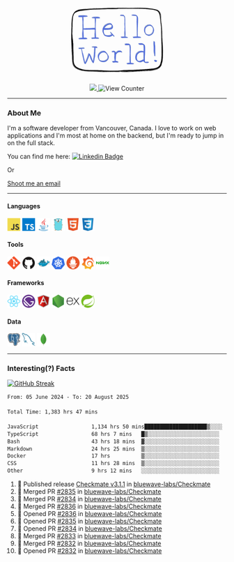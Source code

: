 <div align="center">
    <img src="./img/hello_world.webp" height="200px" width="">
    <div>
        <a href="https://www.linkedin.com/in/ajhollid">
            <img src="https://img.shields.io/badge/LinkedIn-blue"/>
        </a>
        <img src="https://komarev.com/ghpvc/?username=ajhollid&color=yellow" alt="View Counter">
    </div>
</div>

---

### About Me

I'm a software developer from Vancouver, Canada. I love to work on web applications and I'm most at home on the backend, but I'm ready to jump in on the full stack.

You can find me here: [![Linkedin Badge](https://img.shields.io/badge/-ajhollid-blue?style=flat&logo=Linkedin&logoColor=white)](https://www.linkedin.com/in/ajhollid)

Or

[Shoot me an email](mailto:ajhollid@gmail.com)

---

#### Languages

<div>
    <img src="./img/devicons/javascript-original.svg" width=30 height=30 alt="JavaScript">
    <img src="/img/devicons/typescript-original.svg" width=30 height=30 alt="TypeScript">
    <img src="./img/devicons/java-original.svg" width=30 height=30 alt="Java">
    <img src="./img/devicons/go-original.svg" width=30 height=30 alt="Golang">
    <img src="./img/devicons/html5-original.svg" width=30 height=30 alt="HTML 5">
    <img src="./img/devicons/css3-original.svg" width=30 height=30 alt="CSS 3">
</div>

#### Tools

<div>
    <img src="./img/devicons/git-original.svg" width=30 height=30 alt="Git">
    <img src="./img/devicons/github-original.svg" width=30 height=30 alt="Github">
    <img src="./img/devicons/docker-original.svg" width=30 
    height=30 alt="Docker">
    <img src="./img/devicons/kubernetes-original.svg" width=30 height=30 alt="K8">
    <img src="./img/devicons/prometheus-original.svg" width=30 height=30 alt="Prometheus">
    <img src="./img/devicons/grafana-original.svg" width=30 height=30 alt="Grafana">
    <img src="./img/devicons/nginx-original.svg" width=30 height=30 alt="Nginx">
</div>

#### Frameworks

<div>
    <img src="./img/devicons/react-original.svg" width=30 height=30 alt="React">
    <img src="./img/devicons/gatsby-original.svg" width=30 height=30 alt="Gatsby">
    <img src="./img/devicons/angularjs-original.svg" width=30 height=30 alt="AngularJS">
    <img src="./img/devicons/nodejs-original.svg" width=30 height=30 alt="NodeJS">
    <img src="./img/devicons/express-original.svg" width=30 height=30 alt="Express">
    <img src="./img/devicons/spring-original.svg" width=30 height=30 alt="Spring">
</div>

#### Data

<div>
    <img src="./img/devicons/postgresql-original.svg" width=30 height=30 alt="Postgresql">
    <img src="./img/devicons/mysql-original.svg" width=30 height=30 alt="Mysql">
    <img src="./img/devicons/mongodb-original.svg" width=30 height=30 alt="MongoDB">
</div>

---

### Interesting(?) Facts

[![GitHub Streak](http://github-readme-streak-stats.herokuapp.com?user=ajhollid)](https://git.io/streak-stats)

 <!--START_SECTION:waka-->

```txt
From: 05 June 2024 - To: 20 August 2025

Total Time: 1,383 hrs 47 mins

JavaScript                 1,134 hrs 50 mins████████████████████▒░░░░   81.47 %
TypeScript                 68 hrs 7 mins   █▒░░░░░░░░░░░░░░░░░░░░░░░   04.89 %
Bash                       43 hrs 18 mins  ▓░░░░░░░░░░░░░░░░░░░░░░░░   03.11 %
Markdown                   24 hrs 25 mins  ▒░░░░░░░░░░░░░░░░░░░░░░░░   01.75 %
Docker                     17 hrs          ▒░░░░░░░░░░░░░░░░░░░░░░░░   01.22 %
CSS                        11 hrs 28 mins  ▒░░░░░░░░░░░░░░░░░░░░░░░░   00.82 %
Other                      9 hrs 12 mins   ░░░░░░░░░░░░░░░░░░░░░░░░░   00.66 %
```

<!--END_SECTION:waka-->


<!--START_SECTION:activity-->
1. 🚀 Published release [Checkmate v3.1.1](https://github.com/bluewave-labs/Checkmate/releases/tag/v3.1.1) in [bluewave-labs/Checkmate](https://github.com/bluewave-labs/Checkmate)
2. 🎉 Merged PR [#2835](https://github.com/bluewave-labs/Checkmate/pull/2835) in [bluewave-labs/Checkmate](https://github.com/bluewave-labs/Checkmate)
3. 🎉 Merged PR [#2834](https://github.com/bluewave-labs/Checkmate/pull/2834) in [bluewave-labs/Checkmate](https://github.com/bluewave-labs/Checkmate)
4. 🎉 Merged PR [#2836](https://github.com/bluewave-labs/Checkmate/pull/2836) in [bluewave-labs/Checkmate](https://github.com/bluewave-labs/Checkmate)
5. 💪 Opened PR [#2836](https://github.com/bluewave-labs/Checkmate/pull/2836) in [bluewave-labs/Checkmate](https://github.com/bluewave-labs/Checkmate)
6. 💪 Opened PR [#2835](https://github.com/bluewave-labs/Checkmate/pull/2835) in [bluewave-labs/Checkmate](https://github.com/bluewave-labs/Checkmate)
7. 💪 Opened PR [#2834](https://github.com/bluewave-labs/Checkmate/pull/2834) in [bluewave-labs/Checkmate](https://github.com/bluewave-labs/Checkmate)
8. 🎉 Merged PR [#2833](https://github.com/bluewave-labs/Checkmate/pull/2833) in [bluewave-labs/Checkmate](https://github.com/bluewave-labs/Checkmate)
9. 🎉 Merged PR [#2832](https://github.com/bluewave-labs/Checkmate/pull/2832) in [bluewave-labs/Checkmate](https://github.com/bluewave-labs/Checkmate)
10. 💪 Opened PR [#2832](https://github.com/bluewave-labs/Checkmate/pull/2832) in [bluewave-labs/Checkmate](https://github.com/bluewave-labs/Checkmate)
<!--END_SECTION:activity-->
